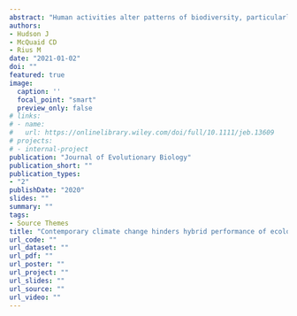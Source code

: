 ```yaml
---
abstract: "Human activities alter patterns of biodiversity, particularly through species extinctions and range shifts. Two of these activities are human mediated transfer of species and contemporary climate change, and both allow previously isolated genotypes to come into contact and hybridize, potentially altering speciation rates. Hybrids have been shown to survive environmental conditions not tolerated by either parent, suggesting that, under some circumstances, hybrids may be able to expand their ranges and perform well under rapidly changing conditions. However, studies assessing how hybridization influences contemporary range shifts are scarce. We performed crosses on Pyura herdmani and Pyura stolonifera (Chordata, Tunicata), two closely related marine invertebrate species that are ecologically dominant and can hybridize. These sister species live in sympatry along the coasts of southern Africa, but one has a disjunct distribution that includes northern hemisphere sites. We experimentally assessed the performance of hybrid and parental crosses using different temperature regimes, including temperatures predicted under future climate change scenarios. We found that hybrids showed lower performance than parental crosses at the experimental temperatures, suggesting that hybrids are unlikely to expand their ranges to new environments. In turn, we found that the more widespread species performed better at a wide array of temperatures, indicating that this parental species may cope better with future conditions. This study illustrates how offspring fitness may provide key insights to predict range expansions and how contemporary climate change may mediate both the ability of hybrids to ex- pand their ranges and the occurrence of speciation as a result of hybridization."
authors:
- Hudson J
- McQuaid CD
- Rius M
date: "2021-01-02"
doi: ""
featured: true
image:
  caption: ''
  focal_point: "smart"
  preview_only: false
# links:
# - name: 
#   url: https://onlinelibrary.wiley.com/doi/full/10.1111/jeb.13609
# projects:
# - internal-project
publication: "Journal of Evolutionary Biology"
publication_short: ""
publication_types:
- "2"
publishDate: "2020"
slides: ""
summary: ""
tags:
- Source Themes
title: "Contemporary climate change hinders hybrid performance of ecologically dominant marine invertebrates"
url_code: ""
url_dataset: ""
url_pdf: ""
url_poster: ""
url_project: ""
url_slides: ""
url_source: ""
url_video: ""
---
```


